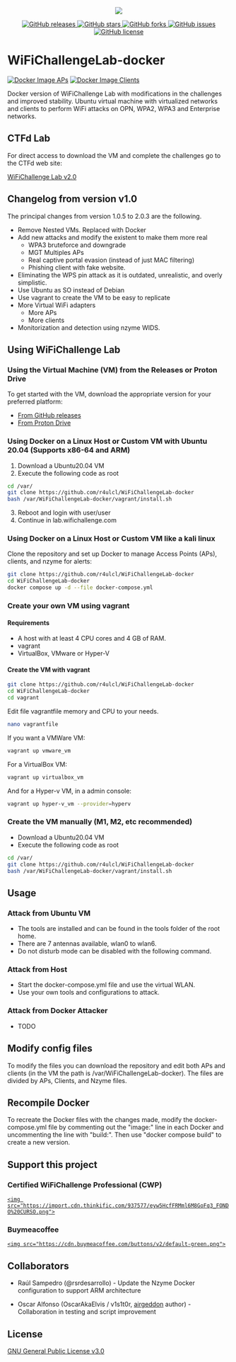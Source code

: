 <p align="center">
  <img src="images/B-WifiChallengeLab-LOGO.png">
</p>

<p align="center">
   <a href="https://github.com/r4ulcl/WiFiChallengeLab-docker/releases">
    <img src="https://img.shields.io/github/v/release/r4ulcl/WiFiChallengeLab-docker" alt="GitHub releases">
  </a>
  <a href="https://github.com/r4ulcl/WiFiChallengeLab-docker/stargazers">
    <img src="https://img.shields.io/github/stars/r4ulcl/WiFiChallengeLab-docker.svg?style=flat" alt="GitHub stars">
  </a>
  <a href="https://github.com/r4ulcl/WiFiChallengeLab-docker/network">
    <img src="https://img.shields.io/github/forks/r4ulcl/WiFiChallengeLab-docker.svg?style=flat" alt="GitHub forks">
  </a>
  <a href="https://github.com/r4ulcl/WiFiChallengeLab-docker/issues">
    <img src="https://img.shields.io/github/issues/r4ulcl/WiFiChallengeLab-docker.svg?style=flat" alt="GitHub issues">
  </a>
  <a href="https://github.com/r4ulcl/WiFiChallengeLab-docker/blob/main/LICENSE">
    <img src="https://img.shields.io/github/license/r4ulcl/WiFiChallengeLab-docker.svg?style=flat" alt="GitHub license">
  </a>
</p>

# WiFiChallengeLab-docker

[![Docker Image APs](https://github.com/r4ulcl/WiFiChallengeLab-docker/actions/workflows/docker-image-aps.yml/badge.svg)](https://hub.docker.com/r/r4ulcl/wifichallengelab-aps) [![Docker Image Clients](https://github.com/r4ulcl/WiFiChallengeLab-docker/actions/workflows/docker-image-clients.yml/badge.svg)](https://hub.docker.com/r/r4ulcl/wifichallengelab-clients)

Docker version of WiFiChallenge Lab with modifications in the challenges and improved stability. Ubuntu virtual machine with virtualized networks and clients to perform WiFi attacks on OPN, WPA2, WPA3 and Enterprise networks.

## CTFd Lab

For direct access to download the VM and complete the challenges go to the CTFd web site:

[WiFiChallenge Lab v2.0](https://lab.WiFiChallenge.com/)

## Changelog from version v1.0

The principal changes from version 1.0.5 to 2.0.3 are the following.

- Remove Nested VMs. Replaced with Docker
- Add new attacks and modify the existent to make them more real
  - WPA3 bruteforce and downgrade
  - MGT Multiples APs
  - Real captive portal evasion (instead of just MAC filtering)
  - Phishing client with fake website.
- Eliminating the WPS pin attack as it is outdated, unrealistic, and overly simplistic.
- Use Ubuntu as SO instead of Debian
- Use vagrant to create the VM to be easy to replicate
- More Virtual WiFi adapters
  - More APs
  - More clients
- Monitorization and detection using nzyme WIDS.

## Using WiFiChallenge Lab

### Using the Virtual Machine (VM) from the Releases or Proton Drive

To get started with the VM, download the appropriate version for your preferred platform:

- [From GitHub releases](https://github.com/r4ulcl/WiFiChallengeLab-docker/releases)
- [From Proton Drive](https://drive.proton.me/urls/Q4WPB23W7R#Qk4nxMH8Q4oQ)

### Using Docker on a Linux Host or Custom VM with Ubuntu 20.04 (Supports x86-64 and ARM)

1. Download a Ubuntu20.04 VM
2. Execute the following code as root

``` bash
cd /var/
git clone https://github.com/r4ulcl/WiFiChallengeLab-docker
bash /var/WiFiChallengeLab-docker/vagrant/install.sh
```

3. Reboot and login with user/user
4. Continue in lab.wifichallenge.com

### Using Docker on a Linux Host or Custom VM like a kali linux

Clone the repository and set up Docker to manage Access Points (APs), clients, and nzyme for alerts:

```bash
git clone https://github.com/r4ulcl/WiFiChallengeLab-docker
cd WiFiChallengeLab-docker
docker compose up -d --file docker-compose.yml
```

### Create your own VM using vagrant

#### Requirements

- A host with at least 4 CPU cores and 4 GB of RAM.
- vagrant
- VirtualBox, VMware or Hyper-V

#### Create the VM with vagrant

```bash
git clone https://github.com/r4ulcl/WiFiChallengeLab-docker
cd WiFiChallengeLab-docker
cd vagrant
```

Edit file vagrantfile memory and CPU to your needs.

```bash
nano vagrantfile
```

If you want a VMWare VM:

```bash
vagrant up vmware_vm 
```

For a VirtualBox VM:

```bash
vagrant up virtualbox_vm 
```

And for a Hyper-v VM, in a admin console:

```bash
vagrant up hyper-v_vm --provider=hyperv
```

### Create the VM manually (M1, M2, etc recommended)

- Download a Ubuntu20.04 VM
- Execute the following code as root

```bash
cd /var/
git clone https://github.com/r4ulcl/WiFiChallengeLab-docker
bash /var/WiFiChallengeLab-docker/vagrant/install.sh
```

## Usage

### Attack from Ubuntu VM

- The tools are installed and can be found in the tools folder of the root home.
- There are 7 antennas available, wlan0 to wlan6.
- Do not disturb mode can be disabled with the following command.

### Attack from Host

- Start the docker-compose.yml file and use the virtual WLAN.
- Use your own tools and configurations to attack.

### Attack from Docker Attacker

- TODO

## Modify config files

To modify the files you can download the repository and edit both APs and clients (in the VM the path is /var/WiFiChallengeLab-docker). The files are divided by APs, Clients, and Nzyme files.

## Recompile Docker

To recreate the Docker files with the changes made, modify the docker-compose.yml file by commenting out the "image:" line in each Docker and uncommenting the line with "build:". Then use "docker compose build" to create a new version.

## Support this project

### Certified WiFiChallenge Professional (CWP)

[`<img src="https://import.cdn.thinkific.com/937577/eyw5HcfFRMml6M8GoFq3_FONDO%20CURSO.png">`](https://academy.wifichallenge.com/courses/certified-wifichallenge-professional-cwp)

### Buymeacoffee

[`<img src="https://cdn.buymeacoffee.com/buttons/v2/default-green.png">`](https://www.buymeacoffee.com/r4ulcl)

## Collaborators

- Raúl Sampedro (@rsrdesarrollo) - Update the Nzyme Docker configuration to support ARM architecture

- Oscar Alfonso (OscarAkaElvis / v1s1t0r, [airgeddon](https://github.com/v1s1t0r1sh3r3/airgeddon) author) - Collaboration in testing and script improvement

## License

[GNU General Public License v3.0](https://github.com/r4ulcl/WiFiChallengeLab-docker/blob/main/LICENSE)
